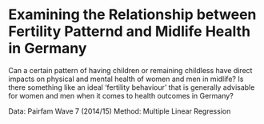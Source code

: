 #  Examining the Relationship between Fertility Patternd and Midlife Health in Germany 

Can a certain pattern of having children or remaining childless have direct impacts on physical and mental health of women and men in midlife? Is there something like an ideal ‘fertility behaviour’ that is generally advisable for women and men when it comes to health outcomes in Germany?

Data:   Pairfam Wave 7 (2014/15)
Method: Multiple Linear Regression